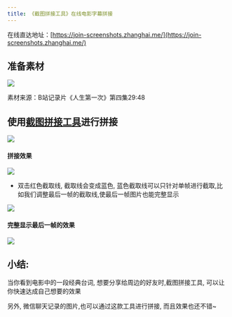 ```yaml
---
title: 《截图拼接工具》在线电影字幕拼接
---
```



在线直达地址：[https://join-screenshots.zhanghai.me/](https://join-screenshots.zhanghai.me/)


## 准备素材

![](https://www.v2fy.com/asset/013-join-screenshots/sucai.jpg)


素材来源：B站记录片《人生第一次》第四集29:48

## 使用[截图拼接工具](https://join-screenshots.zhanghai.me/)进行拼接


![](https://www.v2fy.com/asset/013-join-screenshots/jietu.gif)

#### 拼接效果

![](https://www.v2fy.com/asset/013-join-screenshots/result.jpg)





- 双击红色截取线, 截取线会变成蓝色, 蓝色截取线可以只针对单帧进行截取,比如我们调整最后一帧的截取线,使最后一帧图片也能完整显示

![](https://www.v2fy.com/asset/013-join-screenshots/002.gif)

#### 完整显示最后一帧的效果

![](https://www.v2fy.com/asset/013-join-screenshots/result002.jpg)



## 小结:


当你看到电影中的一段经典台词, 想要分享给周边的好友时,截图拼接工具, 可以让你快速达成自己想要的效果

另外, 微信聊天记录的图片,也可以通过这款工具进行拼接, 而且效果也还不错~




